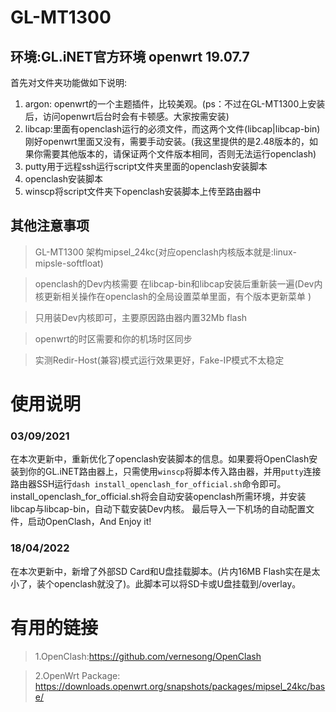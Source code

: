 # GL-MT1300
## 环境:GL.iNET官方环境 openwrt 19.07.7
首先对文件夹功能做如下说明:

1. argon: openwrt的一个主题插件，比较美观。(ps：不过在GL-MT1300上安装后，访问openwrt后台时会有卡顿感。大家按需安装)
2. libcap:里面有openclash运行的必须文件，而这两个文件(libcap|libcap-bin)刚好openwrt里面又没有，需要手动安装。(我这里提供的是2.48版本的，如果你需要其他版本的，请保证两个文件版本相同，否则无法运行openclash)
3. putty用于远程ssh运行script文件夹里面的openclash安装脚本
4. openclash安装脚本
5. winscp将script文件夹下openclash安装脚本上传至路由器中

## 其他注意事项
>GL-MT1300 架构mipsel_24kc(对应openclash内核版本就是:linux-mipsle-softfloat)

>openclash的Dev内核需要 在libcap-bin和libcap安装后重新装一遍(Dev内核更新相关操作在openclash的全局设置菜单里面，有个版本更新菜单 
)

>只用装Dev内核即可，主要原因路由器内置32Mb flash

>openwrt的时区需要和你的机场时区同步

>实测Redir-Host(兼容)模式运行效果更好，Fake-IP模式不太稳定

# 使用说明
### 03/09/2021
在本次更新中，重新优化了openclash安装脚本的信息。如果要将OpenClash安装到你的GL.iNET路由器上，只需使用`winscp`将脚本传入路由器，并用`putty`连接路由器SSH运行```dash install_openclash_for_official.sh```命令即可。
install_openclash_for_official.sh将会自动安装openclash所需环境，并安装libcap与libcap-bin，自动下载安装Dev内核。
最后导入一下机场的自动配置文件，启动OpenClash，And Enjoy it!

### 18/04/2022
在本次更新中，新增了外部SD Card和U盘挂载脚本。(片内16MB Flash实在是太小了，装个openclash就没了)。此脚本可以将SD卡或U盘挂载到/overlay。
# 有用的链接
> 1.OpenClash:https://github.com/vernesong/OpenClash

> 2.OpenWrt Package: https://downloads.openwrt.org/snapshots/packages/mipsel_24kc/base/

